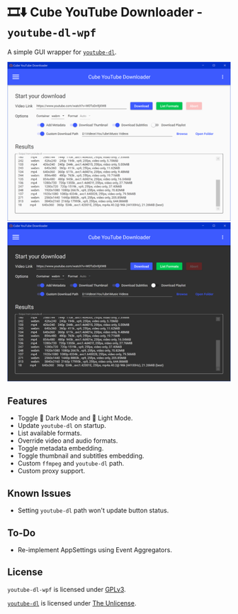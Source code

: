 # 🎞⬇ Cube YouTube Downloader - `youtube-dl-wpf`

A simple GUI wrapper for [`youtube-dl`](https://github.com/ytdl-org/youtube-dl).

![Light Mode](LightMode.png "Light Mode")
![Dark Mode](DarkMode.png "Dark Mode")

## Features

- Toggle 🌃 Dark Mode and 🔆 Light Mode.
- Update `youtube-dl` on startup.
- List available formats.
- Override video and audio formats.
- Toggle metadata embedding.
- Toggle thumbnail and subtitles embedding.
- Custom `ffmpeg` and `youtube-dl` path.
- Custom proxy support.

## Known Issues

- Setting `youtube-dl` path won't update button status.

## To-Do

- Re-implement AppSettings using Event Aggregators.

## License

`youtube-dl-wpf` is licensed under [GPLv3](LICENSE).

[`youtube-dl`](https://github.com/ytdl-org/youtube-dl) is licensed under [The Unlicense](https://github.com/ytdl-org/youtube-dl/blob/master/LICENSE).
